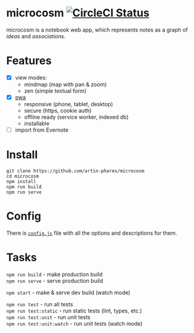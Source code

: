 # microcosm [![CircleCI Status](https://circleci.com/gh/artin-phares/microcosm.svg?style=shield&circle-token=:circle-token)](https://circleci.com/gh/artin-phares/microcosm)

microcosm is a notebook web app, which represents notes as a graph of _ideas_ and _associations_.

# Features

- [x] view modes:
  - mindmap (map with pan & zoom)
  - zen (simple textual form)
- [x] [pwa](https://en.wikipedia.org/wiki/Progressive_web_app)
  - responsive (phone, tablet, desktop)
  - secure (https, cookie auth)
  - offline ready (service worker, indexed db)
  - installable
- [ ] import from Evernote
 
# Install

```
git clone https://github.com/artin-phares/microcosm
cd microcosm
npm install
npm run build
npm run serve
```
 
# Config

There is [`config.js`](https://github.com/artin-phares/microcosm/blob/master/config.js) file with all the options and descriptions for them.
 
# Tasks

`npm run build` - make production build  
`npm run serve` - serve production build

`npm start` - make & serve dev build (watch mode)  

`npm run test` - run all tests  
`npm run test:static` - run static tests (lint, types, etc.)  
`npm run test:unit` - run unit tests  
`npm run test:unit:watch` - run unit tests (watch mode)
